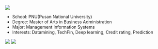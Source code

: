 <img src="https://capsule-render.vercel.app/api?type=Waving&color=auto&height=200&section=header&text=Profile&fontSize=90" />

- School: PNU(Pusan National University)
- Degree: Master of Arts in Business Administration
- Major: Management Information Systems
- Interests: Datamining, TechFin, Deep learning, Credit rating, Prediction

<a href="https://www.python.org/" target="_blank"><img src="https://img.shields.io/badge/Python-008000?style=flat&logo=#3776AB&logoColor=FFFFFF"/></a>
<a href="https://www.python.org/" target="_blank"><img src="https://img.shields.io/badge/Python-008000?style=flat&logo=3776AB&logoColor=FFFFFF"/></a>
